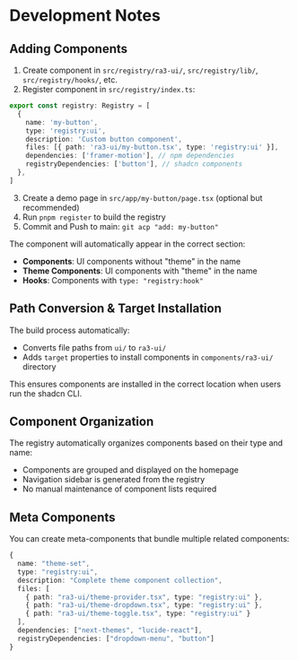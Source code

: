 # Development Notes

## Adding Components

1. Create component in `src/registry/ra3-ui/`, `src/registry/lib/`, `src/registry/hooks/`, etc.
2. Register component in `src/registry/index.ts`:

```ts
export const registry: Registry = [
  {
    name: 'my-button',
    type: 'registry:ui',
    description: 'Custom button component',
    files: [{ path: 'ra3-ui/my-button.tsx', type: 'registry:ui' }],
    dependencies: ['framer-motion'], // npm dependencies
    registryDependencies: ['button'], // shadcn components
  },
]
```

3. Create a demo page in `src/app/my-button/page.tsx` (optional but recommended)
4. Run `pnpm register` to build the registry
5. Commit and Push to main: `git acp "add: my-button"`

The component will automatically appear in the correct section:

- **Components**: UI components without "theme" in the name
- **Theme Components**: UI components with "theme" in the name
- **Hooks**: Components with `type: "registry:hook"`

## Path Conversion & Target Installation

The build process automatically:

- Converts file paths from `ui/` to `ra3-ui/`
- Adds `target` properties to install components in `components/ra3-ui/` directory

This ensures components are installed in the correct location when users run the shadcn CLI.

## Component Organization

The registry automatically organizes components based on their type and name:

- Components are grouped and displayed on the homepage
- Navigation sidebar is generated from the registry
- No manual maintenance of component lists required

## Meta Components

You can create meta-components that bundle multiple related components:

```ts
{
  name: "theme-set",
  type: "registry:ui",
  description: "Complete theme component collection",
  files: [
    { path: "ra3-ui/theme-provider.tsx", type: "registry:ui" },
    { path: "ra3-ui/theme-dropdown.tsx", type: "registry:ui" },
    { path: "ra3-ui/theme-toggle.tsx", type: "registry:ui" }
  ],
  dependencies: ["next-themes", "lucide-react"],
  registryDependencies: ["dropdown-menu", "button"]
}
```
